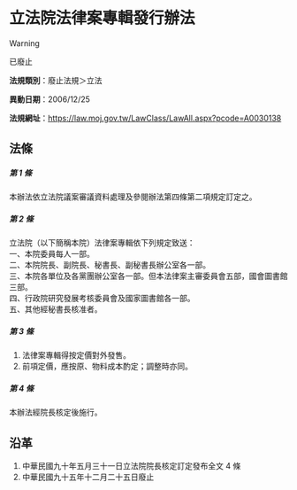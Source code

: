 # 立法院法律案專輯發行辦法


> [!WARNING]
> 已廢止


**法規類別**：廢止法規＞立法

**異動日期**：2006/12/25  

**法規網址**：https://law.moj.gov.tw/LawClass/LawAll.aspx?pcode=A0030138



## 法條
##### 第 1 條
本辦法依立法院議案審議資料處理及參閱辦法第四條第二項規定訂定之。

##### 第 2 條
立法院（以下簡稱本院）法律案專輯依下列規定致送：  
一、本院委員每人一部。  
二、本院院長、副院長、秘書長、副秘書長辦公室各一部。  
三、本院各單位及各黨團辦公室各一部。但本法律案主審委員會五部，國會圖書館三部。  
四、行政院研究發展考核委員會及國家圖書館各一部。  
五、其他經秘書長核准者。

##### 第 3 條
1. 法律案專輯得按定價對外發售。
1. 前項定價，應按原、物料成本酌定；調整時亦同。

##### 第 4 條
本辦法經院長核定後施行。

## 沿革
1. 中華民國九十年五月三十一日立法院院長核定訂定發布全文 4  條
1. 中華民國九十五年十二月二十五日廢止
